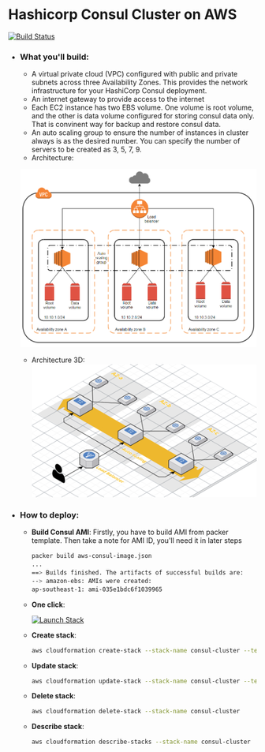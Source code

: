 # Hashicorp Consul Cluster on AWS
[![Build Status](https://travis-ci.org/nthienan/aws-consul-cluster.svg?branch=master)](https://travis-ci.org/nthienan/aws-consul-cluster)
  
- ### What you'll build:

  - A virtual private cloud (VPC) configured with public and private subnets across three Availability Zones. This provides the network infrastructure for your HashiCorp Consul deployment.
  - An internet gateway to provide access to the internet
  - Each EC2 instance has two EBS volume. One volume is root volume, and the other is data volume configured for storing consul data only. That is convinent way for backup and restore consul data.
  - An auto scaling group to ensure the number of instances in cluster always is as the desired number. You can specify the number of servers to be created as 3, 5, 7, 9.
  - Architecture:
  
  ![Consul cluster on AWS](aws-consul-cluster.png "AWS Consul Cluster")
  - Architecture 3D:
  ![Consul cluster on AWS 3D](aws-consul-cluster-3d.png "AWS Consul Cluster 3D")

- ### How to deploy:

  - **Build Consul AMI**: Firstly, you have to build AMI from packer template. Then take a note for AMI ID, you'll need it in later steps
    ```bash
    packer build aws-consul-image.json
    ...
    ==> Builds finished. The artifacts of successful builds are:
    --> amazon-ebs: AMIs were created:
    ap-southeast-1: ami-035e1bdc6f1039965
    ```

  - **One click**: 
  
    [![Launch Stack](https://s3.amazonaws.com/cloudformation-examples/cloudformation-launch-stack.png)](https://console.aws.amazon.com/cloudformation/home?#/stacks/new?stackName=consul-cluster&templateURL=https://s3-ap-southeast-1.amazonaws.com/nthienan-public/cloudformation/aws-consul-cluster/aws-consul-cluster.yaml)

  - **Create stack**:
    ```bash
    aws cloudformation create-stack --stack-name consul-cluster --template-body file://aws-consul-cluster.yaml --capabilities CAPABILITY_IAM --parameters ParameterKey=BaseImageId,ParameterValue=<ami-consul-id> ParameterKey=KeyName,ParameterValue=<existing-ec2-key-pair-name>
    ```

  - **Update stack**:
    ```bash
    aws cloudformation update-stack --stack-name consul-cluster --template-body file://aws-consul-cluster.yaml --parameters ParameterKey=BaseImageId,ParameterValue=<ami-consul-id> ParameterKey=KeyName,ParameterValue=<existing-ec2-key-pair-name>
    ```

  - **Delete stack**:
    ```bash
    aws cloudformation delete-stack --stack-name consul-cluster
    ```

  - **Describe stack**:
    ```bash
    aws cloudformation describe-stacks --stack-name consul-cluster
    ```